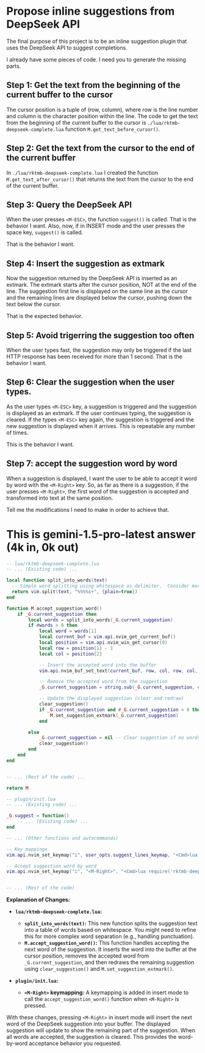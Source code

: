 # Propose inline suggestions from DeepSeek API

The final purpose of this project is to be an inline suggestion plugin that uses the DeepSeek API to suggest completions.

I already have some pieces of code.
I need you to generate the missing parts.

## Step 1: Get the text from the beginning of the current buffer to the cursor

The cursor position is a tuple of (row, column), where row is the line number and column is the character position within the line.
The code to get the text from the beginning of the current buffer to the cursor is `./lua/rktmb-deepseek-complete.lua` function `M.get_text_before_cursor()`.

## Step 2: Get the text from the cursor to the end of the current buffer

In `./lua/rktmb-deepseek-complete.lua` I created the function `M.get_text_after_cursor()` 
that returns the text from the cursor to the end of the current buffer.

## Step 3: Query the DeepSeek API

When the user presses `<M-ESC>`, the function `suggest()` is called. That is the behavior I want.
Also, now, if in INSERT mode and the user presses the space key, `suggest()` is called.

That is the behavior I want.

## Step 4: Insert the suggestion as extmark

Now the suggestion returned by the DeepSeek API is inserted as an extmark.
The extmark starts after the cursor position, NOT at the end of the line.
The suggestion first line is displayed on the same line as the cursor and the remaining lines are displayed below the cursor, 
pushing down the text below the cursor.

That is the expected behavior.

## Step 5: Avoid trigerring the suggestion too often

When the user types fast, the suggestion may only be triggered if the last HTTP response has been received for more than 1 second.
That is the behavior I want.

## Step 6: Clear the suggestion when the user types.

As the user types `<M-ESC>` key, a suggestion is triggered and the suggestion is displayed as an extmark.
If the user continues typing, the suggestion is cleared.
If the types `<M-ESC>` key again, the suggestion is triggered and the new suggestion is displayed when it arrives.
This is repeatable any number of times.

This is the behavior I want.

## Step 7: accept the suggestion word by word

When a suggestion is displayed, I want the user to be able to accept it word by word with the `<M-Right>` key.
So, as far as there is a suggestion, if the user presses `<M-Right>`, 
the first word of the suggestion is accepted and transformed into text at the same position.

Tell me the modifications I need to make in order to achieve that.




# This is gemini-1.5-pro-latest answer (4k in, 0k out)

```lua
-- lua/rktmb-deepseek-complete.lua
-- ... (Existing code) ...

local function split_into_words(text)
  -- Simple word splitting using whitespace as delimiter.  Consider more robust methods if needed.
  return vim.split(text, "%%%%s+", {plain=true})
end

function M.accept_suggestion_word()
    if _G.current_suggestion then
        local words = split_into_words(_G.current_suggestion)
        if #words > 0 then
            local word = words[1]
            local current_buf = vim.api.nvim_get_current_buf()
            local position = vim.api.nvim_win_get_cursor(0)
            local row = position[1] - 1
            local col = position[2]

            -- Insert the accepted word into the buffer
            vim.api.nvim_buf_set_text(current_buf, row, col, row, col, {word})

            -- Remove the accepted word from the suggestion
            _G.current_suggestion = string.sub(_G.current_suggestion, #word + 1)

            -- Update the displayed suggestion (clear and redraw)
            clear_suggestion()
            if _G.current_suggestion and #_G.current_suggestion > 0 then
                M.set_suggestion_extmark(_G.current_suggestion)
            end

        else
            _G.current_suggestion = nil -- Clear suggestion if no words left
            clear_suggestion()
        end
    end
end


-- ... (Rest of the code) ...

return M
```

```lua
-- plugin/init.lua
-- ... (Existing code) ...

_G.suggest = function()
    -- ... (Existing code) ...
end

-- ... (Other functions and autocommands)

-- Key mappings
vim.api.nvim_set_keymap("i", user_opts.suggest_lines_keymap, "<Cmd>lua suggest()<CR>", { noremap = true, silent = true })

-- Accept suggestion word by word
vim.api.nvim_set_keymap("i", "<M-Right>", "<Cmd>lua require('rktmb-deepseek-complete').accept_suggestion_word()<CR>", { noremap = true, silent = true })


-- ... (Rest of the code)
```

**Explanation of Changes:**

* **`lua/rktmb-deepseek-complete.lua`:**
    * **`split_into_words(text)`:** This new function splits the suggestion text into a table of words based on whitespace.  You might need to refine this for more complex word separation (e.g., handling punctuation).
    * **`M.accept_suggestion_word()`:** This function handles accepting the next word of the suggestion. It inserts the word into the buffer at the cursor position, removes the accepted word from `_G.current_suggestion`, and then redraws the remaining suggestion using `clear_suggestion()` and `M.set_suggestion_extmark()`.

* **`plugin/init.lua`:**
    * **`<M-Right>` keymapping:** A keymapping is added in insert mode to call the `accept_suggestion_word()` function when `<M-Right>` is pressed.


With these changes, pressing `<M-Right>` in insert mode will insert the next word of the DeepSeek suggestion into your buffer.  The displayed suggestion will update to show the remaining part of the suggestion.  When all words are accepted, the suggestion is cleared.  This provides the word-by-word acceptance behavior you requested.
